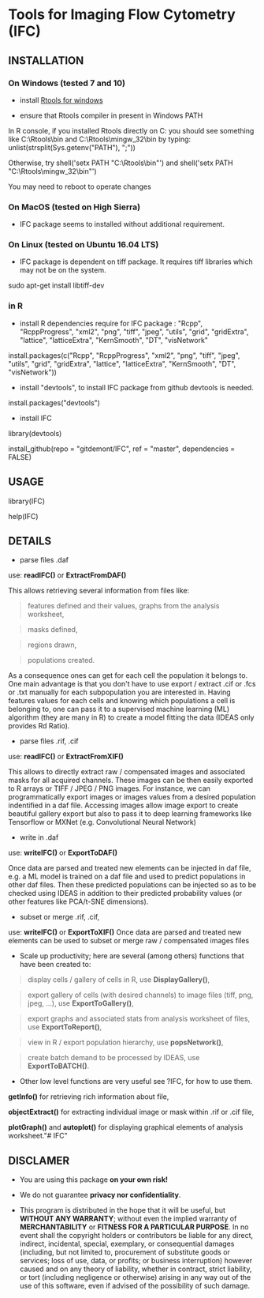 # Tools for Imaging Flow Cytometry (IFC)

## INSTALLATION

### On Windows (tested 7 and 10)

- install [Rtools for windows](https://cran.r-project.org/bin/windows/Rtools/)

- ensure that Rtools compiler  in present in Windows PATH

In R console, if you installed Rtools directly on C: you should see something like C:\\Rtools\\bin and C:\\Rtools\\mingw_32\\bin by typing: unlist(strsplit(Sys.getenv("PATH"), ";"))

Otherwise, try shell('setx PATH "C:\\Rtools\\bin"') and shell('setx PATH "C:\\Rtools\\mingw_32\\bin"')

You may need to reboot to operate changes

### On MacOS (tested on High Sierra)

- IFC package seems to installed without additional requirement.

### On Linux (tested on Ubuntu 16.04 LTS)

- IFC package is dependent on tiff package. It requires tiff libraries which may not be on the system.

sudo apt-get install libtiff-dev 

### in R

- install R dependencies require for IFC package : "Rcpp", "RcppProgress", "xml2", "png", "tiff", "jpeg", "utils", "grid", "gridExtra", "lattice", "latticeExtra", "KernSmooth", "DT", "visNetwork"

install.packages(c("Rcpp", "RcppProgress", "xml2", "png", "tiff", "jpeg", "utils", "grid", "gridExtra", "lattice", "latticeExtra", "KernSmooth", "DT", "visNetwork"))

- install "devtools", to install IFC package from github devtools is needed.

install.packages("devtools")

- install IFC

library(devtools)

install_github(repo = "gitdemont/IFC", ref = "master", dependencies = FALSE)


## USAGE

library(IFC)

help(IFC)

## DETAILS

- parse files .daf

use: **readIFC()** or **ExtractFromDAF()**

This allows retrieving several information from files like: 

> features defined and their values, graphs from the analysis worksheet,

> masks defined,

> regions drawn,

> populations created.

As a consequence ones can get for each cell the population it belongs to. 
One main advantage is that you don't have to use export / extract .cif or .fcs or .txt manually for each subpopulation you are interested in.
Having features values for each cells and knowing which populations a cell is belonging to, one can pass it to a supervised machine learning (ML) algorithm (they are many in R) to create a model fitting the data (IDEAS only provides Rd Ratio).

- parse files .rif, .cif

use: **readIFC()** or **ExtractFromXIF()**

This allows to directly extract raw / compensated images and associated masks for all acquired channels. These images can be then easily exported to R arrays or TIFF / JPEG / PNG images.
For instance, we can programmatically export images or images values from a desired population indentified in a daf file.
Accessing images allow image export to create beautiful gallery export but also to pass it to deep learning frameworks like Tensorflow or MXNet (e.g. Convolutional Neural Network)

- write in .daf

use: **writeIFC()** or **ExportToDAF()**

Once data are parsed and treated new elements can be injected in daf file, e.g. a ML model is trained on a daf file and used to predict populations in other daf files.
Then these predicted populations can be injected so as to be checked using IDEAS in addition to their predicted probability values (or other features like PCA/t-SNE dimensions).

- subset or merge .rif, .cif,

use: **writeIFC()** or **ExportToXIF()**
Once data are parsed and treated new elements can be used to subset or merge raw / compensated images files

- Scale up productivity; here are several (among others) functions that have been created to:

> display cells / gallery of cells in R, use **DisplayGallery()**,

> export gallery of cells (with desired channels) to image files (tiff, png, jpeg, …), use **ExportToGallery()**,

> export graphs and associated stats from analysis worksheet of files, use **ExportToReport()**,

> view in R / export population hierarchy, use **popsNetwork()**,

> create batch demand to be processed by IDEAS, use **ExportToBATCH()**.

- Other low level functions are very useful see ?IFC, for how to use them.

**getInfo()** for retrieving rich information about file,

**objectExtract()** for extracting individual image or mask within .rif or .cif file,

**plotGraph()** and  **autoplot()** for displaying graphical elements of analysis worksheet."# IFC" 

## DISCLAMER

- You are using this package **on your own risk!**

- We do not guarantee **privacy nor confidentiality**.

- This program is distributed in the hope that it will be useful, but **WITHOUT ANY WARRANTY**; without even the implied warranty of **MERCHANTABILITY** or **FITNESS FOR A PARTICULAR PURPOSE**. In no event shall the copyright holders or contributors be liable for any direct, indirect, incidental, special, exemplary, or consequential damages (including, but not limited to, procurement of substitute goods or services; loss of use, data, or profits; or business interruption) however caused and on any theory of liability, whether in contract, strict liability, or tort (including negligence or otherwise) arising in any way out of the use of this software, even if advised of the possibility of such damage.

